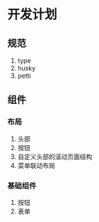 # 开发计划

## 规范

1. type
2. husky
3. petti

## 组件

### 布局

1. 头部
2. 按钮
3. 自定义头部的滚动页面结构
4. 菜单联动布局

### 基础组件

1. 按钮
2. 表单
